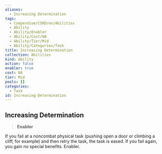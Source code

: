 ```yaml
---
aliases:
  - Increasing Determination
tags:
  - Compendium/CSRD/en/Abilities
  - Ability
  - Ability/Enabler
  - Ability/Cost/NA
  - Ability/Tier/Mid
  - Ability/Categories/Task
title: Increasing Determination
collection: Abilities
kind: Ability
action: false
enabler: true
cost: NA
tier: Mid
pools: []
categories:
  - Task
id: Increasing-Determination
---
```

## Increasing Determination    
>**Enabler**  
    
If you fail at a noncombat physical task (pushing open a door or climbing a cliff, for example) and then retry the task, the task is eased. If you fail again, you gain no special benefits. Enabler.
